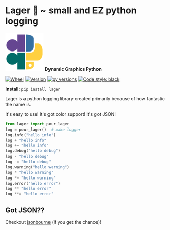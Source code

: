 # Lager :beer: ~ small and EZ python logging

<img src="_data/dgpy_logo.svg" alt="drawing" width="120"/> **Dynamic Graphics Python**

[![Wheel](https://img.shields.io/pypi/wheel/lager.svg)](https://img.shields.io/pypi/wheel/lager.svg)
[![Version](https://img.shields.io/pypi/v/lager.svg)](https://img.shields.io/pypi/v/lager.svg)
[![py_versions](https://img.shields.io/pypi/pyversions/lager.svg)](https://img.shields.io/pypi/pyversions/lager.svg)
[![Code style: black](https://img.shields.io/badge/code%20style-black-000000.svg)](https://github.com/psf/black)

**Install:** `pip install lager`

Lager is a python logging library created primarily because of how fantastic the name is.

It's easy to use! It's got color support! It's got JSON!

```python
from lager import pour_lager
log = pour_lager()  # make logger
log.info("hello info")
log + "hello info"
log += "hello info"
log.debug("hello debug")
log - "hello debug"
log -= "hello debug"
log.warning("hello warning")
log * "hello warning"
log *= "hello warning"
log.error("hello error")
log ** "hello error"
log **= "hello error"
```

## Got JSON??

Checkout [jsonbourne](https://github.com/dynamic-graphics-inc/jsonbourne) (if you get the chance)!
